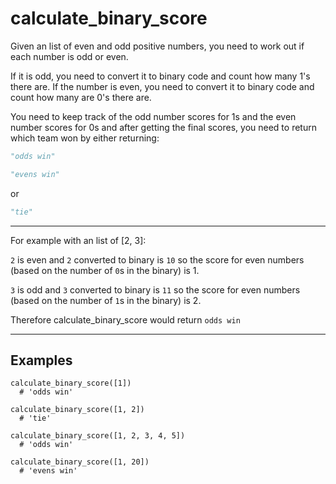 # calculate_binary_score

Given an list of even and odd positive numbers, you need to work out if each number is odd or even.

If it is odd, you need to convert it to binary code and count how many 1's there are. If the number is even, you need to convert it to binary code and count how many are 0's there are.

You need to keep track of the odd number scores for 1s and the even number scores for 0s and after getting the final scores, you need to return which team won by either returning:

```py
"odds win"
```

```py
"evens win"
```

or

```py
"tie"
```

---

For example with an list of [2, 3]:

`2` is even and `2` converted to binary is `10` so the score for even numbers (based on the number of `0`s in the binary) is 1.

`3` is odd and `3` converted to binary is `11` so the score for even numbers (based on the number of `1`s in the binary) is 2.

Therefore calculate_binary_score would return `odds win`

---

## Examples

```
calculate_binary_score([1])
  # 'odds win'
```

```
calculate_binary_score([1, 2])
  # 'tie'
```

```
calculate_binary_score([1, 2, 3, 4, 5])
  # 'odds win'
```

```
calculate_binary_score([1, 20])
  # 'evens win'
```
